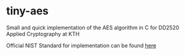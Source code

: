 # tiny-aes
Small and quick implementation of the AES algorithm in C for DD2520 Applied Cryptography at KTH

Official NIST Standard for implementation can be found [here](https://nvlpubs.nist.gov/nistpubs/FIPS/NIST.FIPS.197.pdf)
